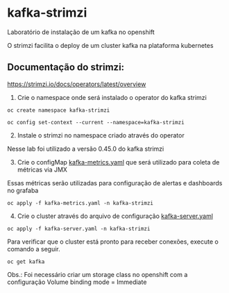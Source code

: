 # kafka-strimzi
Laboratório de instalação de um kafka no openshift

O strimzi facilita o deploy de um cluster kafka na plataforma kubernetes

## Documentação do strimzi:
https://strimzi.io/docs/operators/latest/overview

1) Crie o namespace onde será instalado o operator do kafka strimzi

```
oc create namespace kafka-strimzi

oc config set-context --current --namespace=kafka-strimzi
```

2) Instale o strimzi no namespace criado através do operator

Nesse lab foi utilizado a versão 0.45.0 do kafka strimzi

3) Crie o configMap [kafka-metrics.yaml](kafka-metrics.yaml) que será utilizado para coleta de métricas via JMX

Essas métricas serão utilizadas para configuração de alertas e dashboards no grafaba

```
oc apply -f kafka-metrics.yaml -n kafka-strimzi
```

4) Crie o cluster através do arquivo de configuração  [kafka-server.yaml](kafka-server.yaml)

```
oc apply -f kafka-server.yaml -n kafka-strimzi
```
Para verificar que o cluster está pronto para receber conexões, execute o comando a seguir.

```
oc get kafka
```

Obs.: Foi necessário criar um storage class no openshift com a configuração Volume binding mode = Immediate